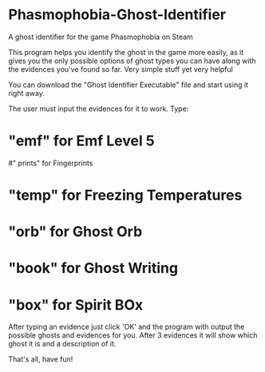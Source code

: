 # Phasmophobia-Ghost-Identifier
A ghost identifier for the game Phasmophobia on Steam

This program helps you identify the ghost in the game more easily, as it gives you the only possible options of ghost types you can have along with the evidences you've found so far. Very simple stuff yet very helpful


You can download the "Ghost Identifier Executable" file and start using it right away.

The user must input the evidences for it to work. Type:

# "emf" for Emf Level 5
#" prints" for Fingerprints
# "temp" for Freezing Temperatures
# "orb" for Ghost Orb
# "book" for Ghost Writing
# "box" for Spirit BOx

After typing an evidence just click 'OK' and the program with output the possible ghosts and evidences for you. 
After 3 evidences it will show which ghost it is and a description of it. 

That's all, have fun!
